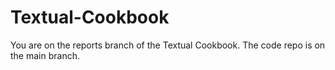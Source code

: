 # Textual-Cookbook

You are on the reports branch of the Textual Cookbook. The code repo is on the main branch.
